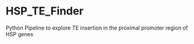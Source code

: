 # HSP_TE_Finder
Python Pipeline to explore TE insertion in the proximal promoter region of HSP genes
